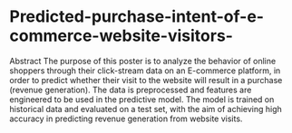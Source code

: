 # Predicted-purchase-intent-of-e-commerce-website-visitors-
Abstract
The purpose of this poster is to analyze the behavior of online shoppers through their click-stream data on an E-commerce platform, in order to predict whether their visit to the website will result in a purchase (revenue generation). The data is preprocessed and features are engineered to be used in the predictive model. The model is trained on historical data and evaluated on a test set, with the aim of achieving high accuracy in predicting revenue generation from website visits.
